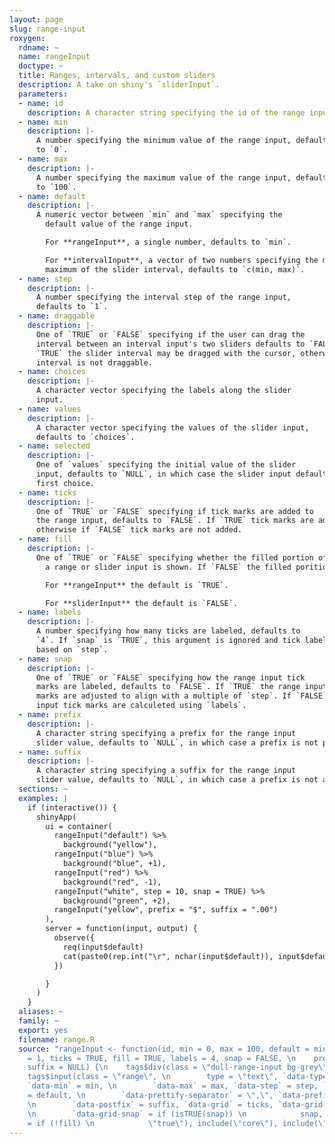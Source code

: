 ```yaml
---
layout: page
slug: range-input
roxygen:
  rdname: ~
  name: rangeInput
  doctype: ~
  title: Ranges, intervals, and custom sliders
  description: A take on shiny's `sliderInput`.
  parameters:
  - name: id
    description: A character string specifying the id of the range input or `NULL`.
  - name: min
    description: |-
      A number specifying the minimum value of the range input, defaults
      to `0`.
  - name: max
    description: |-
      A number specifying the maximum value of the range input, defaults
      to `100`.
  - name: default
    description: |-
      A numeric vector between `min` and `max` specifying the
        default value of the range input.

        For **rangeInput**, a single number, defaults to `min`.

        For **intervalInput**, a vector of two numbers specifying the minimum and
        maximum of the slider interval, defaults to `c(min, max)`.
  - name: step
    description: |-
      A number specifying the interval step of the range input,
      defaults to `1`.
  - name: draggable
    description: |-
      One of `TRUE` or `FALSE` specifying if the user can drag the
      interval between an interval input's two sliders defaults to `FALSE`. If
      `TRUE` the slider interval may be dragged with the cursor, otherwise the
      interval is not draggable.
  - name: choices
    description: |-
      A character vector specifying the labels along the slider
      input.
  - name: values
    description: |-
      A character vector specifying the values of the slider input,
      defaults to `choices`.
  - name: selected
    description: |-
      One of `values` specifying the initial value of the slider
      input, defaults to `NULL`, in which case the slider input defaults to the
      first choice.
  - name: ticks
    description: |-
      One of `TRUE` or `FALSE` specifying if tick marks are added to
      the range input, defaults to `FALSE`. If `TRUE` tick marks are added,
      otherwise if `FALSE` tick marks are not added.
  - name: fill
    description: |-
      One of `TRUE` or `FALSE` specifying whether the filled portion of
        a range or slider input is shown. If `FALSE` the filled porition is hidden.

        For **rangeInput** the default is `TRUE`.

        For **sliderInput** the default is `FALSE`.
  - name: labels
    description: |-
      A number specifying how many ticks are labeled, defaults to
      `4`. If `snap` is `TRUE`, this argument is ignored and tick labels are
      based on `step`.
  - name: snap
    description: |-
      One of `TRUE` or `FALSE` specifying how the range input tick
      marks are labeled, defaults to `FALSE`. If `TRUE` the range input tick
      marks are adjusted to align with a multiple of `step`. If `FALSE` the range
      input tick marks are calculeted using `labels`.
  - name: prefix
    description: |-
      A character string specifying a prefix for the range input
      slider value, defaults to `NULL`, in which case a prefix is not prepended.
  - name: suffix
    description: |-
      A character string specifying a suffix for the range input
      slider value, defaults to `NULL`, in which case a prefix is not appended.
  sections: ~
  examples: |
    if (interactive()) {
      shinyApp(
        ui = container(
          rangeInput("default") %>%
            background("yellow"),
          rangeInput("blue") %>%
            background("blue", +1),
          rangeInput("red") %>%
            background("red", -1),
          rangeInput("white", step = 10, snap = TRUE) %>%
            background("green", +2),
          rangeInput("yellow", prefix = "$", suffix = ".00")
        ),
        server = function(input, output) {
          observe({
            req(input$default)
            cat(paste0(rep.int("\r", nchar(input$default)), input$default))
          })

        }
      )
    }
  aliases: ~
  family: ~
  export: yes
  filename: range.R
  source: "rangeInput <- function(id, min = 0, max = 100, default = min, \n    step
    = 1, ticks = TRUE, fill = TRUE, labels = 4, snap = FALSE, \n    prefix = NULL,
    suffix = NULL) {\n    tags$div(class = \"dull-range-input bg-grey\", id = id,
    tags$input(class = \"range\", \n        type = \"text\", `data-type` = \"single\",
    `data-min` = min, \n        `data-max` = max, `data-step` = step, `data-from`
    = default, \n        `data-prettify-separator` = \",\", `data-prefix` = prefix,
    \n        `data-postfix` = suffix, `data-grid` = ticks, `data-grid-num` = labels,
    \n        `data-grid-snap` = if (isTRUE(snap)) \n            snap, `data-no-fill`
    = if (!fill) \n            \"true\"), include(\"core\"), include(\"ion slider\"))\n}"
---
```

